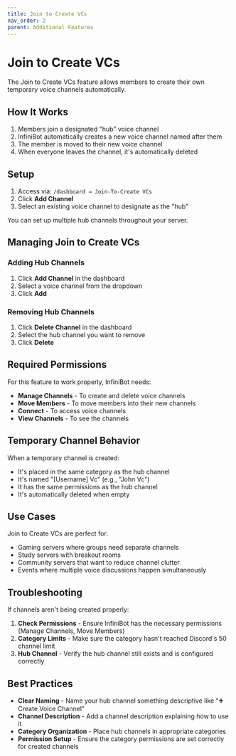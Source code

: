 ```yaml
---
title: Join to Create VCs
nav_order: 2
parent: Additional Features
---
```


# Join to Create VCs

The Join to Create VCs feature allows members to create their own temporary voice channels automatically.

## How It Works

1. Members join a designated "hub" voice channel
2. InfiniBot automatically creates a new voice channel named after them
3. The member is moved to their new voice channel
4. When everyone leaves the channel, it's automatically deleted

## Setup

1. Access via: `/dashboard → Join-To-Create VCs`
2. Click **Add Channel**
3. Select an existing voice channel to designate as the "hub"

You can set up multiple hub channels throughout your server.

## Managing Join to Create VCs

### Adding Hub Channels

1. Click **Add Channel** in the dashboard
2. Select a voice channel from the dropdown
3. Click **Add**

### Removing Hub Channels

1. Click **Delete Channel** in the dashboard
2. Select the hub channel you want to remove
3. Click **Delete**

## Required Permissions

For this feature to work properly, InfiniBot needs:
- **Manage Channels** - To create and delete voice channels
- **Move Members** - To move members into their new channels
- **Connect** - To access voice channels
- **View Channels** - To see the channels

## Temporary Channel Behavior

When a temporary channel is created:
- It's placed in the same category as the hub channel
- It's named "[Username] Vc" (e.g., "John Vc")
- It has the same permissions as the hub channel
- It's automatically deleted when empty

## Use Cases

Join to Create VCs are perfect for:
- Gaming servers where groups need separate channels
- Study servers with breakout rooms
- Community servers that want to reduce channel clutter
- Events where multiple voice discussions happen simultaneously

## Troubleshooting

If channels aren't being created properly:

1. **Check Permissions** - Ensure InfiniBot has the necessary permissions (Manage Channels, Move Members)
2. **Category Limits** - Make sure the category hasn't reached Discord's 50 channel limit
3. **Hub Channel** - Verify the hub channel still exists and is configured correctly

## Best Practices

- **Clear Naming** - Name your hub channel something descriptive like "➕ Create Voice Channel"
- **Channel Description** - Add a channel description explaining how to use it
- **Category Organization** - Place hub channels in appropriate categories
- **Permission Setup** - Ensure the category permissions are set correctly for created channels
